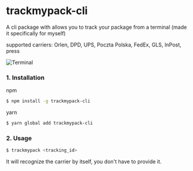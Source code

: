 # trackmypack-cli
A cli package with allows you to track your package from a terminal (made it specifically for myself)

supported carriers: Orlen, DPD, UPS, Poczta Polska, FedEx, GLS, InPost, press

![Terminal](https://i.imgur.com/b10YW1m.png)

### 1. Installation
npm
```zsh
$ npm install -g trackmypack-cli
```
yarn
```zsh
$ yarn global add trackmypack-cli
```
### 2. Usage
```zsh
$ trackmypack <tracking_id>
```
It will recognize the carrier by itself, you don't have to provide it.
